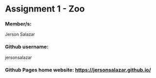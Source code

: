 # Assignment 1 - Zoo

### Member/s:
Jerson Salazar

### Github username:
jersonsalazar

### Github Pages home website: https://jersonsalazar.github.io/